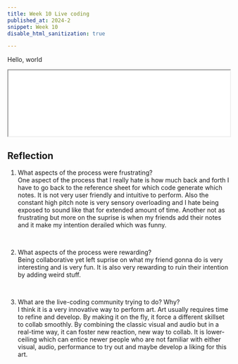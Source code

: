 ```yaml
---
title: Week 10 Live coding
published_at: 2024-2
snippet: Week 10
disable_html_sanitization: true

---
```


Hello, world

<iframe width="100%" src="/images/Flock.PNG"></iframe>

## Reflection 
1. What aspects of the process were frustrating? <br>
One aspect of the process that I really hate is how much back and forth I have to go back to the reference sheet for which code generate which notes. It is not very user friendly and intuitive to perform. Also the constant high pitch note is very sensory overloading and I hate being exposed to sound like that for extended amount of time. Another not as frustrating but more on the suprise is when my friends add their notes and it make my intention derailed which was funny.
<br>

2. What aspects of the process were rewarding? <br>
Being collaborative yet left suprise on what my friend gonna do is very interesting and is very fun. It is also very rewarding to ruin their intention by adding weird stuff.
<br>

3. What are the live-coding community trying to do? Why? <br>
I think it is a very innovative way to perform art. Art usually requires time to refine and develop. By making it on the fly, it force a different skillset to collab smoothly. By combining the classic visual and audio but in a real-time way, it can foster new reaction, new way to collab. It is lower-ceiling which can entice newer people who are not familiar with either visual, audio, performance to try out and maybe develop a liking for this art. 
<br>

<br>

